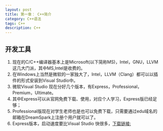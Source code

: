 ```yaml
---
layout: post
title: 第一章： C++简介
category: C++语法
tags: C++
description: C++
--- 
```


## 开发工具
1. 现在的C/C++编译器基本上是Microsoft(以下简称MS)，Intel，GNU，LLVM这几大门派，其中MS,Intel是收费的。
2. 在Windows上当然是微软的一家独大了，Intel，LLVM（Clang）都可以以插件的形式安装到Visual Studio中。
3. 微软Visual Studio 现在分好几个版本，有Express，Professional，Premium，Ultimate。
4. 其中Express可以从官网免费下载、使用，对应个人学习，Express版已经足够；
5. Professional版现在对学生老师也是也可以免费下载，只需要通过edu域名的邮箱在DreamSpark上注册个用户就可以了。
6. Express版本，启动速度要比Visual Studio 快很多，[下载链接:](http://msdn.microsoft.com/zh-CN/express)
    


